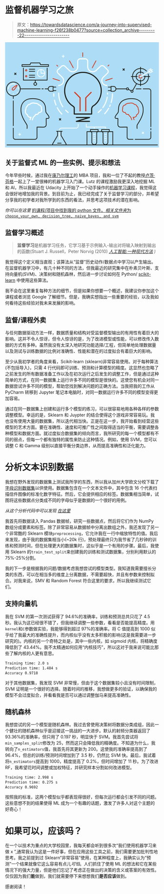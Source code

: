 # 监督机器学习之旅

> 原文：<https://towardsdatascience.com/a-journey-into-supervised-machine-learning-f26f238b0477?source=collection_archive---------22----------------------->

![](img/20a0b448240b84f9587e780a0307ce6a.png)

## 关于监督式 ML 的一些实例、提示和想法

今年早些时候，通过我在[康乃尔理工](https://medium.com/u/4731ae5e7942?source=post_page-----f26f238b0477--------------------------------)的 MBA 项目，我和一位了不起的教授[卢茨·芬格](https://medium.com/u/45b13ea8ea40?source=post_page-----f26f238b0477--------------------------------)一起上了一堂很棒的机器学习入门课。Lutz 的课程激励我更深入地挖掘 ML 和 AI，所以我最近在 Udacity 上开始了一个动手操作的[机器学习课程](https://www.udacity.com/course/intro-to-machine-learning--ud120)，我觉得这会很好地增加我的背景。到目前为止，我已经完成了关于监督学习的部分，并希望分享我的初学者对我所学到的东西的看法，并思考这项技术的潜在影响。

*你可以在这里* [的课程/项目中找到我的 python 文件。*相关文件夹*为`choose_your_own, decision_tree, naive_bayes, and svm`](https://github.com/shibby576/data_sandbox/tree/master/Udacity_ML_Course)

## **监督学习概述**

> **监督学习**是机器学习任务，它学习基于示例输入-输出对将输入映射到输出的函数(Stuart J. Russell，Peter Norvig (2010) [*人工智能:一种现代方法*](https://en.wikipedia.org/wiki/Artificial_Intelligence:_A_Modern_Approach) *)*

我觉得这个定义相当直观；该算法从“监督”历史动作/数据点中学习以产生输出。在监督机器学习中，有几十种不同的方法，但我最近的研究集中在朴素贝叶斯、支持向量机(SVM)、决策树和随机森林，然后进一步讨论如何在 Python/ [scikit-learn](https://scikit-learn.org/stable/index.html) 中使用这些算法。

我不会在这里重复每种方法的细节，但是如果你想要一个概述，我建议你参加这个课程或者浏览 Google 了解细节。但是，我确实想指出一些重要的经验，以及我如何看待这些经验对我未来发展的影响。

## 监督/课程外卖

与任何数据驱动方法一样，数据质量和结构对受监督模型输出的有用性有着巨大的影响。这并不令人惊讶，但令人惊讶的是，为了改进模型或性能，可以修改传入数据的方式有多种。虽然我没有太深入地研究功能选择/工程，但简单地处理数据量以及测试与训练数据的比例对准确性、性能和潜在的过度拟合有着巨大的影响。

至少从我初学者的角度来看，Scikit-learn (sklearn)非常容易使用。对于每种算法(不包括导入)，只需 4 行代码即可训练、预测和计算模型的精度。这显然也忽略了之前发生的所有数据准备工作以及在初次运行之后发生的调整工作，但是通过这种简单的方式，在同一数据集上运行许多不同的模型是很快的。这使您有机会对同一数据尝试许多不同的模型，帮助您找到解决问题的正确方法。当我把我的工作从 PyCharm 转移到 Jupyter 笔记本电脑时，对同一数据运行许多不同的模型变得更加容易。

通过在同一数据集上创建和运行多个模型的练习，可以很容易地用各种各样的参数调整模型。幸运的是，Sklearn 和 Juypter 的结合使得这个游戏非常容易玩。我也没有使用大量的数据集，所以迭代相当快。正是在这一步，我开始看到经营这些模型的艺术方面。要在准确性、速度和可推广性之间取得适当的平衡，需要调整各种模型和数据方面。就过度拟合数据集的倾向而言，我所研究的每一个模型都有不同的弱点，但每一个都有独特的属性来防止这种情况。例如，使用 SVM，您可以调整 C 和 Gamma 级别以直接平衡分类边界，从而提高准确性和泛化能力。

# 分析文本识别数据

我想在野外发现的数据集上测试我所学的东西，所以我从加州大学欧文分校下载了[字母识别数据集](https://archive.ics.uci.edu/ml/datasets/letter+recognition)以供使用。数据集包含在一个文本文件中，其中包含 16 个代表扫描信件图像的标准化数字特征。然后，它会提供相应的标签。数据集相当简单，试图将这些数据点分类成不同的字母似乎是数据的一个很好的用例。

*从这个分析代码中可以发现* [*在这里*](https://github.com/shibby576/data_sandbox/blob/master/Udacity_ML_Course/choose_your_own/Supervised_Final_Letters.ipynb)

我首先将数据读入 Pandas 数据帧，研究一些数据点，然后将它们作为 NumPy 数组分成要素和标签。除了非常容易从数据帧中分离出数组之外，我还发现了另一个非常酷的 Sklearn 模块`preprocessing`，它允许我在一行中缩放特性的值。我后来发现，由于我的数据集相当小(~20k 行)，预处理最终只为我节省了几秒钟的训练和预测时间，但在处理更大的数据集时，这似乎是一个有用的步骤。最后，我使用 Sklearn 的`train_test_split`来创建我的训练和测试数据集，分别利用默认的 75%-25%分割。

我的下一步是根据我的问题/数据考虑我想尝试的模型类型。我知道我需要擅长分类的东西，可以在相当多的维度上分离数据，不需要超快，并且有参数来控制拟合。对我来说，SMV 和 Random Forest 符合这里的要求，所以我继续测试它们。

## 支持向量机

我在 SVM 的第一次测试获得了 94.6%的准确率，训练和预测总共只花了 4.5 秒。我认为这已经很不错了，但我继续调整一些参数，看看是否能提高精度。用`kernel`和`C`参数做实验，我能够得到超过 97%的准确率。将 C 值提高到 1000 似乎给了我最大的准确性提升，而内核似乎没有太多积极的影响(这是我需要进一步研究的)。内核的另一个奇特之处是，其中一些内核，如 sigmoid 内核，将精确度降低到了 43.44%。我不太精通如何应用“内核技巧”，所以这对于我来说可能比那些了解内核的人更有意思。

```
Training time: 2.0 s
Prediction time: 1.484 s
Accuracy 0.9718
```

对于其他数据集，我发现 SVM 非常慢，但由于这个数据集较小且没有时间限制，SVM 证明是一个很好的选择。随着时间的推移，我想做更多的验证，以确保我的模型不会过度拟合，并看看我是否可以通过调整伽马来提高准确性。

## 随机森林

我想尝试的另一个模型是随机森林。我过去曾使用决策树将数据分类成组，因此一个健壮的随机森林似乎是迎接这一挑战的一大进步。默认的射频分类器返回了 93.36%的准确率，但只用了 0.197 秒，明显快于 SVM。我首先尝试将`min_samples_split`修改为 25，然而这只会降低我的精确度。不知道为什么，我转向了`n_estimators`值，我首先将其更新为 200。这使我的准确率提高到了 96.4%，但总的训练/预测时间增加到了 3.5 秒，仍然比 SVM 快。最后，我试着将`n_estimators`提高到 1000，精度提高了 0.2%，但时间增加了 11 秒。为了改进 RF，我希望花时间调整或加权特征，并研究样本分割如何改进模型。

```
Training time: 2.998 s
Prediction time: 0.275 s
Accuracy 0.9692
```

按照我的标准，这两个模型似乎都表现得很好，但每次运行都会引发不同的问题。这些意想不到的结果使得 ML 成为一个有趣的话题，激发了许多人对这个主题的好奇心！

# 如果可以，应该吗？

在一个以技术为重点的大学校园里，我每天都会听到很多次“我们使用机器学习来做 x ”,通常我认为这是一件好事，但在应用这些工具之前，我们需要更加批判性地思考。我之前提到过 Sklearn“非常容易”使用，在某种程度上，我确实认为“预测”一个结果就像它这么容易有点儿*可怕*。人们抓住了使用 ML 的想法和它在某些情况下的强大力量，但是他们忘记了考虑正在做出的决策的含义或答案的有效性。仅仅因为我们**能**做到，我们就需要停下来想想我们**是否应该**做到。

感谢阅读！